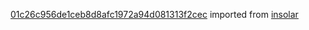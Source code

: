 [01c26c956de1ceb8d8afc1972a94d081313f2cec](https://github.com/insolar/insolar/commit/01c26c956de1ceb8d8afc1972a94d081313f2cec) imported from [insolar](https://github.com/insolar/insolar)
